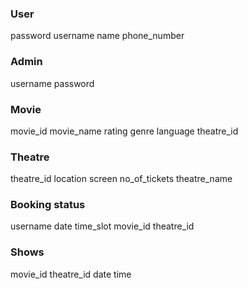 

### User 

password
username
name
phone_number


### Admin

username
password


### Movie

movie_id
movie_name
rating
genre
language
theatre_id

### Theatre

theatre_id
location
screen
no_of_tickets
theatre_name

  
### Booking status

username
date
time_slot
movie_id
theatre_id

  
### Shows

movie_id
theatre_id
date
time
